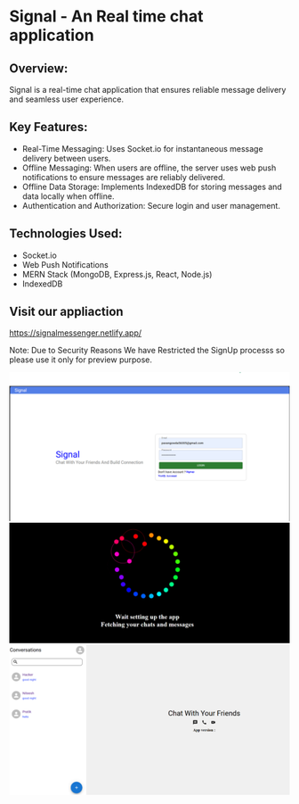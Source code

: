 # Signal - An Real time chat application
## Overview:
Signal is a real-time chat application that ensures reliable message delivery and seamless user experience.

## Key Features:

- Real-Time Messaging: Uses Socket.io for instantaneous message delivery between users.
- Offline Messaging: When users are offline, the server uses web push notifications to ensure messages are reliably delivered.
- Offline Data Storage: Implements IndexedDB for storing messages and data locally when offline.
- Authentication and Authorization: Secure login and user management.

## Technologies Used:
- Socket.io
- Web Push Notifications
- MERN Stack (MongoDB, Express.js, React, Node.js)
- IndexedDB

## Visit our appliaction
https://signalmessenger.netlify.app/

Note: Due to Security Reasons We have Restricted the SignUp processs so please use it only for preview purpose.

![preview-image](Preview/login.png)
![preview-image](Preview/inital-setup.png)
![preview-image](Preview/chat.png)